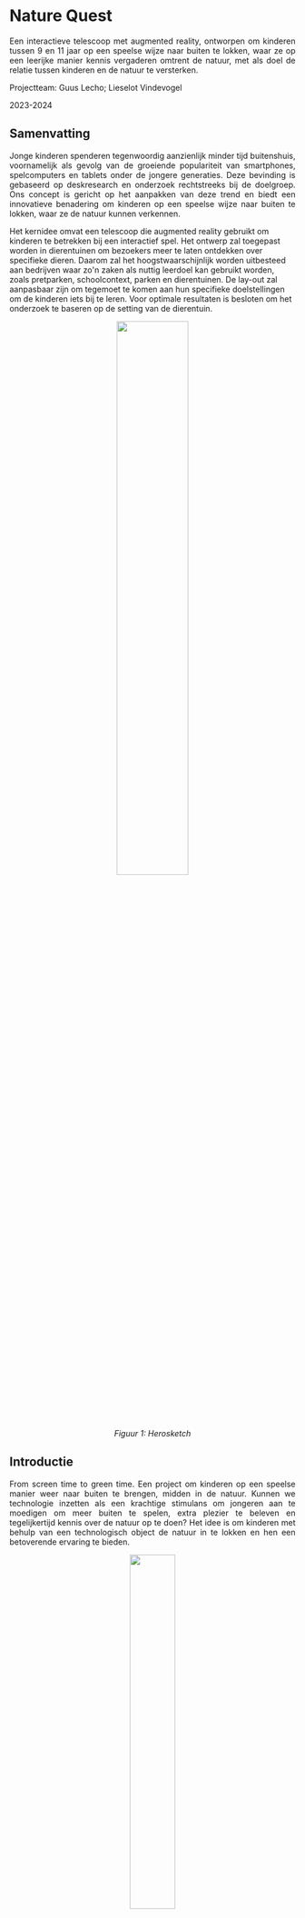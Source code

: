 # Nature Quest
<p align="justify">
Een interactieve telescoop met augmented reality, ontworpen om kinderen tussen 9 en 11 jaar op een speelse wijze naar buiten te lokken, waar ze op een leerijke manier kennis vergaderen omtrent de natuur, met als doel de relatie tussen kinderen en de natuur te versterken.  

Projectteam: Guus Lecho; Lieselot Vindevogel 

2023-2024

## Samenvatting
<p align="justify">
Jonge kinderen spenderen tegenwoordig aanzienlijk minder tijd buitenshuis, voornamelijk als gevolg van de groeiende populariteit van smartphones, spelcomputers en tablets onder de jongere generaties. Deze bevinding is gebaseerd op deskresearch en onderzoek rechtstreeks bij de doelgroep. Ons concept is gericht op het aanpakken van deze trend en biedt een innovatieve benadering om kinderen op een speelse wijze naar buiten te lokken, waar ze de natuur kunnen verkennen. 

Het kernidee omvat een telescoop die augmented reality gebruikt om kinderen te betrekken bij een interactief spel. Het ontwerp zal toegepast worden in dierentuinen om bezoekers meer te laten ontdekken over specifieke dieren. Daarom zal het hoogstwaarschijnlijk worden uitbesteed aan bedrijven waar zo'n zaken als nuttig leerdoel kan gebruikt worden, zoals pretparken, schoolcontext, parken en dierentuinen. De lay-out zal aanpasbaar zijn om tegemoet te komen aan hun specifieke doelstellingen om de kinderen iets bij te leren. Voor optimale resultaten is besloten om het onderzoek te baseren op de setting van de dierentuin.
<p align="middle">
<img src="https://github.com/lieselotvindevogel/images/blob/main/foto%204.png" width= "50%"/></br><em> Figuur 1: Herosketch </em>
</p>

## Introductie
<p align="justify">
From screen time to green time. Een project om kinderen op een speelse manier weer naar buiten te brengen, midden in de natuur. Kunnen we technologie inzetten als een krachtige stimulans om jongeren aan te moedigen om meer buiten te spelen, extra plezier te beleven en tegelijkertijd kennis over de natuur op te doen? Het idee is om kinderen met behulp van een technologisch object de natuur in te lokken en hen een betoverende ervaring te bieden. 
<p align="middle"><img src="https://github.com/lieselotvindevogel/images/blob/main/Afbeelding1.jpg" width= "40%"/></br><em>Figuur 2: (Children are playing outside less and less | Adventure+, z.d.)</em>
</p>
<p align="justify">
We richten ons specifiek op kinderen rond de leeftijd van 9 tot 11 jaar, omdat deze groep al voldoende bewustzijn heeft om zelf te ontdekken hoe ze met nieuwe technologieën kunnen omgaan. Het is van essentieel belang dat kinderen het object direct begrijpen en kunnen bedienen zodra ze het in handen krijgen. Ons doel is om kinderen op een interactieve wijze naar buiten te laten gaan, waarbij ze met behulp van technologie de wereld om hen heen kunnen verkennen. 
<p align="justify">
Met het finaal concept wordt er gestreefd om de natuur te verbinden met de digitale wereld op een manier die boeiend en educatief is voor kinderen. Door middel van een innovatief technologisch apparaat willen we niet alleen de barrière tussen scherm en natuur doorbreken, maar ook een positieve impuls geven aan de relatie tussen kinderen en hun natuurlijke omgeving. Het project streeft ernaar om buiten spelen aantrekkelijker te maken en tegelijkertijd een waardevolle en leerzame ervaring te bieden. 

## Methodologie
<p align="justify">
De methodes die gevolgd worden voor dit project zijn de triple diamond van Zendesk en het NPD proces van Roozenberg en Eekels toegepast op het proces. Het eerste semester gaat over de eerste twee keren convergeren en focust zich dus op de discover en define fase van het project. Het tweede semester gaat over het prototype verder uitwerken met verschillende iteratie, de development fase, het laatste deel van de triple diamond. De specifieke stappen die gemaakt zijn in de discover en define zijn dieper uitgewerkt aan de hang van het NPD process. In het tweede semester is het NPD proces van Roozenberg en Eekels minder niet gebruikt doordat de richtlijnen van de opdrachten goed samen vielen met de triple diamond. Dit alles is weergegeven in 1 groot schema in fig. 3.  
<p align="middle"><img src="https://github.com/lieselotvindevogel/images/blob/main/methodologie.jpg" width= "60%"/></br><em>Figuur 3: methodologie </em>
</p>
<p align="justify">
In de discovery fase lag de focus vooral op User-Centered Design. Hierbij werden zorgvuldig de behoeften en wensen van gebruikers onderzocht. Hiermee werd een gefundeerde “how might we” gevormd waarmee er in de volgende fase aan de slag wordt gegaan. Dit staat gelijk aan het doorlopen van fase 1-2-3 bij Roozenberg en Eekels. Fase 4 is het einde van de discovery fase. De eerste definitie van het probleem is herbekeken en tot een “how might we” gekomen. 
<p>
 
</p>
<blockquote>
“Hoe kunnen we schoolkinderen (6-11j) avontuur en ontdekking in de natuur laten beleven met behulp van een slim speelgoed?” 
</blockquote>
<p align="justify">
De discovery fase resulteerde in een probleem, dat vervolgens in de definition fase nader werd uitgewerkt. Uit deze verdieping is een concept met verschillende prototypes ontstaan, elk met een specifieke rol in ons proces. Om het eerste semester af te ronden, is er na een gebruikerstoetsing een definitieve vorm van het concept gekozen. In het tweede semester is er volop gewerkt aan de verdere ontwikkeling en verfijning van dit concept. Dit komt overeen met de development fase van de triple diamond. In deze fase zijn er verschillende iteratie ontwerpt en geëvalueerd met de gebruiker. 
<p align="justify">
Voor de evaluatie van verschillende prototypes tijdens interviews werd de benadering van Activity-Centered Design toegepast. Deze methode richtte zich op het observeren van gebruikershandelingen en hun interactie met de ontwerpen. Deze aanpak werd gekozen vanwege de uitdaging bij kinderen om expliciet te benoemen hoe ze met iets omgaan. Door te focussen op hun handelingen konden we een correcter beeld krijgen van hun ervaringen en meningen betreffende de prototypes.  
<p align="justify">
Na iedere fase van onderzoek en prototypes is er een grondige analyse gemaakt van de resultaten. Deze zijn terug te vinden in de OneDrive (Opdracht gebruiksgericht ontwerpen) ieder onder hun eigen fase. De bevindingen worden meegenomen in doorlopen van volgende fasen tot aan het eindconcept. Het eindconcept omvat alle bevindingen die gedurende het jaar zijn verzameld. Al deze bevindingen zijn samengevat in een tabel met requirements, deze tabel is terug te vinden op het einde van deze bundel. 
 
## Discovery
### Doelstellingen
<p align="justify">
Wat willen we juist bereiken in de discovery fase? Het doel is om te onderzoeken hoe kinderen omgaan met de natuur. Is het mogelijk om technologie als stimulans te gebruiken om kinderen meer op een speelse manier naar buiten te doen gaan? Hoeveel tijd brengen kinderen door binnen? We trekken het probleem open en kijken naar het brede aspect ervan. We willen inzichten verkrijgen over hoe kinderen de natuur nu ervaren. Hiernaast willen we ook te weten komen welk speelgoed kinderen momenteel het meest bezig houdt en waarom dit zo is. 

 ### Materiaal & methoden
 <p align="justify">
In deze fase was het essentieel om het probleem grondig te verkennen. Door middel van deskresearch en een focusgroep met betrekking tot het probleem hebben we een globaal overzicht verkregen van diverse inzichten. 

De deskresearch was een benchmark (n=7) van verschillende producten. 
<p align="justify">
Er wordt gesurft naar websites van grote, bekende speelgoedwinkels. De online catalogus wordt gefilterd op de gewenste leeftijd en vervolgens op populariteit. Uit de populairste verkochte items worden de producten gekozen (proberen om zo verschillend mogelijke categorieën te nemen). 
<p align="justify">
Er wordt gekeken naar wat het product zo populair maakt. Zijn er bepaalde features waardoor het product zo aantrekkelijk is voor de kinderen? Vervolgens wordt er gekeken welke van deze features mogelijk te gebruiken zijn voor een nieuw digitech product om buiten te spelen. Deze features worden gerangschikt naar haalbaarheid en nut voor het nieuwe product. De meest belangrijke bepalen de trends voor het product. 
 <p align="justify">
De focusgroep (n=11) wordt gehouden bij 11 kinderen met een leeftijd tussen 8 en 10 jaar. Het is een diepgaand groepsinterview waar op interactieve wijze getoetst wordt naar kinderen hun ervaring met natuur en ontdekking. 

Vertrekkende vanuit de volgende onderzoeksvragen werd het interview opgesteld: 

A. Wat vinden kinderen avontuurlijk, hoe willen zij de natuur ontdekken? 

B. Welk (buiten)speelgoed bestaat er al en wat is populair onder deze leeftijdscategorie? 

C. Wat houdt kinderen bezig in hun vrije tijd, voor welke momenten moet er een oplossing komen? 
<p align="justify">
De vragen waren een combinatie van brainstormoefeningen, actieve oefeningen (tekenen, avontuurtje gaan beleven) en statische vragen die gesteld werden. Uit de antwoorden worden gezamenlijke inzichten, thema’s, objecten gezocht. Deze terugkomende informatie duidt waar kinderen op dit moment mee bezig zijn en welke verbanden zij leggen met spel en natuur. 

 ### Resultaten
<p align="justify">
Het uitgebreid analyseren stelde ons in staat om uiteenlopende en waardevolle ideeën te genereren. Om deze gegevens effectief samen te voegen en een helder beeld te creëren, zijn verschillende methoden toege past. 
<p align="justify">
In de benchmark kwamen per speelgoed een aantal populaire features naar voren. Deze belangrijke features werden gecategoriseerd en gerangschikt, we bekwamen volgende lijst van belangrijke eigenschappen. 

1. Autonomie en zelfstandigheid 
2. Diverse opties 
3. Vooruitgang en ontgrendeling (alles verzamelen) 
4. Creativiteit en bouwen 
5. Actie 
6. Audiovisuele feedback 
7. Verbeelding en rollenspel 
8. Competitie 

De resultaten van de focusgroep zijn  
<p align="justify">
Kinderen komen met veel verschillende ideeën af over avontuur. Ze weten zeer duidelijk wat avontuurlijk is en er bestaat veel avontuur. We zien dit ook terugkomen in creativiteit. Namelijk, ze hebben veel verschillende ideeën om voorwerpen te gebruiken. 
Bij de brainstorm over de natuur bekijken ze het begrip al zeer breed. Ze weten zeer goed wat alle facetten van de natuur zijn. 
Als al het voorgaande gecombineerd wordt met het erop uit trekken, is te zien dat kinderen altijd wel iets van avontuur kunnen verzinnen. Ze hebben heel veel ideeën en meer dan voldoende creativiteit om op pad te gaan en met verhalen terug te komen. 
Bij het favoriete speelgoed komen veel van deze avonturen terug maar dan digitaal op een scherm. Er wordt gekozen voor een scherm binnen uit gemakzucht omdat ze dan niets meer moeten maken en direct kunnen beginnen spelen. 
Inhoudelijk komen enkele thema’s een paar keer terug: Survival (hut bouwen, beschermen, overleven,… ); Bouwen (Minecraft, kampen, ...); Op toch gaan (kamperen, rechtdoortocht, andere werelden,...) 

De resultaten van de deskresearch en de focusgroep zijn vervat in enkele rapporten die terug te vinden zijn in volgende mapje [discovery](https://ugentbe-my.sharepoint.com/:f:/g/personal/guus_lecho_ugent_be/EmB7dOgy2bxIj7EZAW5QhpEBqS87obiWapYT5C1aDM4AlQ?e=JEem2P).


### Conclusies & implicaties
<p align="justify">
De implicaties van de benchmark voor het design zijn dat de terugkomende features zeker moeten geïntegreerd worden in het concept. Het zal waarschijnlijk niet mogelijk zijn om alle punten toe te passen in één concept, aangezien deze van verschillende categorieën speelgoed komen. Het zal toch aangeraden zijn om er zoveel als mogelijk rekening mee te houden. 
Kinderen tussen 8 en 10 jaar hebben een intrinsieke behoefte aan avontuur en exploratie. Ze zijn buitengewoon creatief in hun benadering van avontuur, waarbij ze diverse elementen van de natuur integreren in hun spel. De connectie en de verbinding naar de natuur is dus reeds aanwezig. Dit is ook de reden waarom er voor deze leeftijd is gekozen.
Uit hun favoriete speelgoedkeuzes blijkt dat digitale speelervaringen populair zijn. Toch hebben kinderen een verlangen naar fysieke interactie in de natuur. Dit suggereert een mogelijkheid om technologie te gebruiken om hen naar buiten te brengen en hun ervaringen te verrijken. 
De finale “how might we” die bekomen wordt is de volgende:  

"Hoe kunnen we schoolkinderen (6-11j) avontuur en ontdekking in de natuur laten beleven met behulp van een slim speelgoed?"

Deze vraag gaan we proberen oplossen met het concept dat in de definition fase bepaald wordt. 

 

## Definition
### Doelstellingen
<p align="justify">
In de definition fase wordt er gestreefd om binnen een korte periode een uiterst helder beeld te ontwikkelen van het concept. Door middel van het creëren en evalueren van diverse prototypes, evenals het voeren van doelgerichte interviews, beogen we een diepgaand inzicht te verkrijgen. Het doel is om aan het einde van deze fase een goed doordacht concept te hebben, waarop we in het tweede semester kunnen voortbouwen. De basisvorm van het concept zal tegen die tijd vast liggen, waardoor de focus in het tweede semester met name zal liggen op de technologische kant. 

 ### Materiaal & methoden
 <p align="justify">
De vorm van het product is onderzocht geweest aan de hand van twee waves van prototypes. Per wave zijn drie verschillende varianten van het product gemaakt. Deze varianten gaven ons na gebruiker interviews, inzichten die ons verder konden helpen met de beslissing over de functionele vorm van het product. 
<p align="justify">
Wave 1 prototypes: test de algemene vorm van het product. (n=3) 
Materiaal: 
<p align="middle"><img src="https://github.com/lieselotvindevogel/images/blob/main/Afbeelding4.png" width= "60%"/></br><em>Figuur 4: prototypes wave 1 </em>
</p>
<p align="justify">
Methode: 
Aan de hand van deze drie objecten wordt een gebruikers interview opgesteld om antwoord te krijgen op volgende onderzoeksvraag:
Welke vorm van het speelgoed werkt het beste?
-	Kinderen moeten direct begrijpen hoe ze het moeten gebruiken
-	Het moet leuk zijn om te gebruiken
-	Grootte (lompheid): is er plaats voor elektronica maar kunnen de kinderen het dan nog gebruiken
-	Interactie met het voorwerp: interesseert het kinderen wel dat de telescoop uitgeschoven kan worden
<p align="justify">
De gebruiker krijgt alle drie de versies te zien. Hij moet vervolgens een korte simulatie doorlopen met elke versie. De geïnterviewde kan dus zeer goed kiezen en vergelijken welke versie van het object hij het beste vindt.
Wave 2 prototypes: kijkt naar de interactie met het product en hoe de gebruiker het scherm zal bedienen. (n=3)
Materiaal:
<p align="middle"><img src="https://github.com/lieselotvindevogel/images/blob/main/Afbeelding1.png" width= "60%"/></br><em> Figuur 5: prototype wave 2 </em>
</p>
<p align="justify">
Methode:
Aan de hand van deze drie objecten wordt een gebruikers interview opgesteld om antwoord te krijgen op volgende onderzoeksvragen:
Welke positie van de knoppen zorgt voor de makkelijkste interactie?
Welke variant van knoppen levert het hoogste gebruiksgemak en hoe moeten deze knoppen er dan uitzien?
Bij deze wave krijgt de gebruiker telkens maar één versie van de prototypes te zien. We willen een diepere connectie met de gebruiker en het voorwerp. We willen geen oppervlakkige vergelijking tussen de verschillende opties maar we willen begrijpen waarom een bepaalde versie goed of slecht is zodat deze goede of slechte eigenschappen ook bekeken kunnen worden in de andere versies.

### Resultaten

<ul>De resultaten van wave 1 zijn:
 
 <li>Gebruiker 1: Telescoop > vergrootglas > verrekijker</li>
 <li>Gebruiker 2: Verrekijker > telescoop > vergrootglas</li>
 <li>Gebruiker 3: Telescoop > verrekijker > vergrootglas</li>
</ul>
De volgorde van de vorm waren voor iedere gebruiker anders.
<p align="middle"><img src="https://github.com/lieselotvindevogel/UCD_SEM1/blob/main/IMG_20240121_163212%20(1).jpg" width= "30%"/></br><em> Figuur 6: gebruiker wave 1</em>
</p>
<p align="justify">
Over het algemeen tonen de conclusies aan dat de telescoop, ondanks enkele kwaliteitsproblemen met het schuifmechanisme, als het meest favorabele prototype wordt beschouwd vanwege de sterke visuele herkenning en de associatie met avontuurlijke verhalen. De verrekijker wordt ook positief beoordeeld, vooral vanwege de bekendheid ervan thuis en de goede passing op het gezicht. Het vergrootglas wordt als minder interessant beschouwd, voornamelijk omdat het als te eenvoudig en niet speels genoeg wordt ervaren. Over het algemeen benadrukken de conclusies het belang van herkenning, speelsheid en goede kwaliteit bij het ontwikkelen van een succesvol eindproduct.
Bij de telescoop verstaan de kinderen rapper hoe ze met het voorwerp moeten omgaan. Dit kan ook liggen aan enige herkenning met het voorwerp, maar ook omdat het iets is wat eenvoudig te gebruiken valt. Het interesseert de kinderen zeker en vast dat de telescoop kan uitschuiven. Over het uitschuiven moet nog praktisch nagedacht worden omdat dit niet eenvoudig te realiseren valt met de elektronica die erin zal verwerkt moeten worden.
</p>
<p align="middle"><img src="https://github.com/lieselotvindevogel/images/blob/main/Afbeelding2.jpg" width= "30%"/></br><em> Figuur 7: gebruiker wave 1</em>
</p>
<p align="justify">
De resultaten van wave 2 zijn:
De versie met de knoppen vooraan gaf de beste ervaring. Door de knoppen vanachter botste de gebruiker met zijn mouw tegen het gezicht. De variant van knoppen vooraan is minder duidelijk te kiezen. Wel zijn er enkele designfeatures waar rekening mee gehouden kan worden om tot een derde finale variant van knoppen te komen.
<p align="justify">
De knoppen zouden best iets groter zijn, zodat er minder gekeken moet worden en dat er minder vaak twee knoppen tegelijk ingedrukt worden.
De knoppen moeten meer intuïtief zijn en feedback geven zodat de kinderen niet moeten kijken op welke knop ze duwen maar dat ze het kunnen voelen. Iets minder knoppen kunnen hier ook bij helpen.
Het design moet ook zowel voor rechtshandigen als voor linkshandigen werken.
<p align="middle"><img src="https://github.com/lieselotvindevogel/images/blob/main/Afbeelding3.jpg" width= "30%"/></br><em> Figuur 8: gebruiker wave 2</em>
</p>

De resultaten van de interviews zijn vervat in enkele rapporten die terug te vinden zijn in volgende mapje [definition](https://ugentbe-my.sharepoint.com/:f:/g/personal/guus_lecho_ugent_be/EhM6lTMHFRVAvtqnNgkCbIIBnUWxCHP-qRoDDM2QlJ6DZQ?e=enKGHK).

### Conclusies & implicaties
<p align="justify">
Dit onderzoek heeft geleid tot het identificeren van de richting waarin verder zal gegaan worden met het concept. 
Wave 1 heeft de vorm van het object definitief vastgelegd op een telescoop. Dit was het meest favoriete object. Er zijn ook enkele belangrijke aspecten die bij het eindproduct aanwezig moeten zijn, namelijk: herkenning, speelsheid en goede kwaliteit.
Bij wave 2 kon er dan verder getest worden op de telescoop. De implicatie van deze wave op het design is dat de knoppen vooraan op het speelgoed moeten zitten. De variant van knoppen ligt niet vast door dit onderzoek. In het tweede semester zullen deze nog verder bestudeerd moeten worden en zeker ook in combinatie met de uitwerking van het display en spel. Er zijn wel enkele vereisten voor de knoppen bevonden waar wel rekening mee moet gehouden worden in verdere prototypes.
De bekomen bevindingen zijn een leidraad voor het vervolg van het project, waarbij het doel is om het gekozen concept verder te verfijnen en ontwikkelen op technologisch vlak.

 ## Development 1 : The Body
### Doelstellingen
<p align="justify">
 Op basis van antropometrische data worden enkele fysische eigenschappen van de telescoop gecontroleerd en afgetoetst. De belangrijkste eigenschappen die hier gecontroleerd worden zijn de maximale dikte van de grootste buis en de maximale totale lengte van de telescoop. Om de technologie later te integreren in het product is een zo dik mogelijke buis en een zo lang mogelijke telescoop preferabel omdat er dan zoveel mogelijk interne plaats is. De afmetingen kunnen echter niet oneindig groot gekozen worden. Deze moeten op maat zijn van het uiteindelijke doelpubliek. Deze development geeft dus als resultaat de afmetingen van het uiteindelijke product.

 ### Materiaal & methoden
 <p align="justify">
Het gekozen design type, "Design for the small" (P5), is een bewuste en doordachte beslissing geweest. Dit ontwerpprincipe benadrukt het belang van het richten op de kleinste gebruiker, waardoor het ontwerp niet alleen geschikt is voor kinderen met een kleinere gestalte, maar ook voor grotere kinderen. Door te beginnen met het ontwerpen voor de kleinste persoon wordt gegarandeerd dat het product voor een breed scala aan gebruikers geschikt zal zijn. 
Als eerste wordt de voorkeur van diameter van de buis bepaald. Met behulp van deze diameter wordt dan de totale lengte van de telescoop gecontroleerd.

#### Diameter eerste buis (n=3)
<p align="justify">
Uit de antropometrische data komt dat voor P5 een buisdiameter van 54mm nodig zou zijn. Drie diameters van standaardbuizen die rond deze diameter liggen worden getest. Zo zijn de diameters 40mm, 50mm en 74mm. Zoals in figuur 9 te zien.

<p align="middle"><img src="https://github.com/lieselotvindevogel/images/blob/main/materiaal%20-%20test%201.jpg" width= "50%"/></br><em> Figuur 9: testmateriaal </em></p>
<p align="justify">
De gebruikers krijgen een korte uitleg van het spel en het voorwerp. Ze krijgen vervolgens alle drie de diameters om vast te nemen. Er wordt hun gevraagd naar welke diameter ze het beste kunnen vasthouden en welke het meeste gebruiksgemak en comfort geeft. Elke gebruiker moet interageren met alle verschillende diameters. Zo kan de respondent goed vergelijken tussen de verschillende stukken en aantonen waarom die voor het ene kiest en niet voor het andere.

 #### Totale lengte telescoop (n=3)
 <p align="justify">
De data voor de lengte van de arm geeft voor P5 een lengte van 504mm. Er wordt een buis voorzien die langer is dan deze lengte. Zo kunnen de gebruikers de buis minder ver of net verder dan 504 schuiven.

 <p align="middle"><img src="https://github.com/lieselotvindevogel/images/blob/main/testpersoon%202-%20lengte.jpg" width= "50%"/></br><em> Figuur 10: test totale lengte </em></p>
 <p align="justify">
 De gekozen buis uit het eerste deel wordt vervolgens op het lange stuk buis gestoken. Zoals op figuur 10 te zien is. De gebruikers worden vervolgens gevraagd om de buis een paar keer naar voor en naar achter te schuiven en vervolgens om de buis te schuiven tot de locatie tot waar het comfortabel aanvoelt. Deze afstand wordt aangeduid op de buis en wordt opgenomen.
  
Het volledige protocol is te vinden via volgende link: [Protocol development 1](https://ugentbe-my.sharepoint.com/:w:/g/personal/guus_lecho_ugent_be/EZeUeyl1f-5Ij6RfCyWWGyYBc1mDRPKKcv3YyqOjGo0wqA?e=F26V6i).
 
### Resultaten
#### Diameter eerste buis
<p align="justify">
Testpersoon 1 vindt de 2e afmeting van de buis het beste. De 1e voelt te groot aan en de 3e is dan weer te klein. De 2e ligt perfect in de hand.
<p align="justify">
Testpersoon 2 verkiest ook de 2e tegenover de andere diameters. Toen de 3e buis werd voorgesteld was er geen twijfel meer dat hij de 2e het beste vindt. Toen er naar de reden werd gevraagd was het antwoord direct dat de 1e buis te groot was voor zijn hand en de 3e dan weer te klein.
<p align="justify">
Testpersoon 3 verkiest de 1e grote buis tegenover de andere diameters. Dit kan te verklaren zijn doordat testpersoon 3 haar handen groter was dan de andere testpersonen. Het kan ook te verklaren zijn omdat ze al 11 was en de andere testpersonen 9/10 jaar oud. De tweede vond de testpersoon ook goed, maar toch ging de voorkeur naar 1. De derde was te klein, dit is zelf ook gecapteerd geweest tijdens het interview.

 #### Totale lengte telescoop
Voor de eerste persoon maakte het niet veel uit, maar uiteindelijk heeft hij toch een antwoord gegeven. De totale lengte van de schuifbuis vond hij goed genoeg. 
<p align="middle"><img src="https://github.com/lieselotvindevogel/images/blob/main/testpersoon%201%20-%20lengte.jpg" width= "50%"/></br><em> Figuur 10: totale lengte persoon 1 </em></p>
De tweede persoon wilde zelf nog langer gaan dan de normale buis. (zie onderstaande foto)
<p align="middle"><img src="https://github.com/lieselotvindevogel/images/blob/main/testpersoon%202-%20lengte.jpg" width= "50%"/></br><em> Figuur 11: totale lengte persoon 2 </em></p>
De derde persoon vindt de lengte van de stok goed genoeg. De testpersoon verschoof de buis tot aan de stop en vond dit perfect. 
<p align="middle"><img src="https://github.com/lieselotvindevogel/images/blob/main/testpersoon3%20-%20lengte.jpeg" width= "50%"/></br><em> Figuur 12: totale lengte persoon 3 </em></p>
<p align="justify">
Deze test was niet eenvoudig te bepalen want voor de kinderen doet de lengte er niet echt toe. Ze vonden het allemaal goed wat er gedaan werd.

Het volledige rapport is te vinden via volgende link: [Rapport development 1](https://ugentbe-my.sharepoint.com/:w:/g/personal/guus_lecho_ugent_be/EXGRewh3i4lKsPRrRqzr-GIBd-kwIrw7r99lA7hs726Zgw?e=LNdLLp) 

 ### Conclusies & implicaties
 <p align="justify">
De conclusie van deze development is dat de eerste buis een maximale diameter van 50mm kan hebben. De totale lengte van de telescoop mag maximaal 500mm zijn. Met deze afmetingen blijft het voorwerp comfortabel voor de gebruikers.



## Development 2 : The Mind 
### Doelstellingen
<p align="justify">
Deze deeldevelopment focust zich op de usability en de user experience. In deze fase wordt er een eerste versie van het spel gemaakt en wordt dit voor een eerste keer getest op gebruikers. Als eerste wordt het product bij experts getest. Vervolgens vindt er een aanpassing plaats en worden er usability testen gedaan bij het doelpubliek. Het doel van deze fase is het spel en de interacties met het voorwerp om het spel te kunnen spelen te evalueren. De interactie met de telescoop en het spel zullen enkele design criteria met zich meebrengen om zowel het spel zelf als het object mee te verbeteren.

### Materiaal & methoden
<p align="justify">
Deze development bestaat uit twee delen. Als eerste een expert evaluation bij medestudenten en vervolgens usability testen bij het doelpubliek.

#### Expert evaluation (n=2)
<p align="justify">
Aan de hand van de heuristieken van Nielsen zijn er enkele criteria waar de experten zullen naar kijken bij het testen van het prototype. Uit de heuristieken is er gekozen geweest voor volgende aandachtspunten.
<ul>
 <li>Error preventie</li>
 <li>Herkenning in plaats van herinnering</li>
 <li>Flexibiliteit en efficiëntie in gebruik</li>
 <li>Eenvoudige iconen/ handeling</li>
 <li>Esthetisch en minimalistisch design</li>
</ul>
<p align="justify">
Deze criteria worden beoordeeld en genoteerd. Vervolgens kunnen deze omgezet worden in design requirements. Tijdens de test wordt er ook geobserveerd wat de gebruikers met het object doen en hoe ze het spel spelen.
<p align="justify">
De experten krijgen eerst een korte uitleg van het spel. Vervolgens spelen zij het spel. Dit gebeurt via een smartphone die op het einde van de telescoop het scherm simuleert dat in latere versies verwerkt zal zijn in de telescoop zelf. Op het scherm komt een eertse versie van het spel die gemaakt is in Protopie. Omdat er geen logica en electronica in dit prototype aanwezig is wordt de Wizard of Oz techniek toegepast. Respondenten voeren de interactie met het prototype uit maar de interviewer stuurt met de controller op een apart scherm de applicatie aan. Figuur 13 toont het prototype waarop deze test uitgevoerd is.

///// foto 13 van prototype /////
///// foto 14 van prototype /////

<p align="justify">
Figuur 14 toont de gsmhouder waarmee een scherm gegenereerd wordt.
Tussen de twee testen met de verschillende experts is het design van de protopie reeds aangepast om nog betere optimalisatie toe te laten.

#### Usability testen (n=2)
<p align="justify">
De usability testen worden uitgevoerd bij twee proefpersonen van het doelpubliek. Enkele usability goals zijn opgesteld en deze worden afgetoetst bij deze gebruikers. Dit is ook de eerste keer dat een gebruiker van het doelpubliek het spel zal spelen en dus zijn ook de reacties tijdens het spelen zeer belangrijk. 
De proefpersonen krijgen een korte uitleg van het spel. Vervolgens spelen ze het spel, met behulp van de WoZ techniek. Na het spelen van het spel is er een gesprek om te vragen wat ze ervan vonden. De antwoorden op de vragen worden genoteerd en verwerkt tot design requirements. 

##### Usability goals
<p align="justify">
<ul>
 <li>Het uitschuiven om het spel aan te zetten moet zonder uitleg logisch zijn</li>
 <li>De speler begrijpt dat hij vooraan moet knijpen om te interageren met het spel (met de uitleg die gegeven is)</li>
 <li>Het draaien aan de telescoop om in en uit te zoomen lukt en voelt natuurlijk aan</li>
 <li>De speler kan het spel volgen en begrijpt telkens wat hij moet doen zonder bijkomende uitleg</li>
 <li>Het verschil tussen de interactie van lang en kort knijpen wordt duidelijk en heeft geen verdere uitleg nodig (uiteindelijke doel, er moet op het einde van het spel niet altijd meer gezegd worden wanneer er lang geknepen moet worden en wanneer kort)</li>
 <li>De gebruiker kijkt echt door de telescoop en gebruikt het echt om mee rond te kijken door de ruimte (hij/zei kijkt niet gewoon rond en dan door de telescoop maar kijkt de hele tijd door de telescoop zelf)</li>
</ul>

Het volledige protocol is te vinden via volgende link: [Protocol development 2](https://ugentbe-my.sharepoint.com/:w:/g/personal/guus_lecho_ugent_be/EbLS7eyIyCVJgyqAJpTK9MQBhUPuMMKVQ3SPZoPrF560Tw?e=2HB8Mu)

### Resultaten
#### Expert evaluation
<p align="justify">
De eerste testpersoon kreeg de eerste versie van de protopie te zien. Figuur 15 toont het ingevulde figma bestand met de heuristieken van Nielssen.

//// figuur 15 ////

<p align="justify">
De tweede persoon kreeg dan al een tweede versie van de protopie applicatie te zien. Deze was al aangepast met enkele dingen die de eerste persoon had gezegd. Figuur 16 toont haar ingevuld figma bestand met de evaluatie voor deze versie en de interactie.

/// figuur 16 ////
<p align="justify">
Deze aandachtspunten zijn allemaal vertaald naar design requirements.

#### Usability testen
<p align="justify">
De preofpersonen gaven nuttige antwoorden op de vragen die gesteld zijn om de usability goals te testen. Deze antwoorden werden vervolgens ook vertaald naar design requirements.
Enkele voorbeelden van antwoorden.
“Ja, het was makkelijk om te begrijpen wat ik moest doen. De opdrachten kwamen op het scherm.”
“Kort knijpen was om het dier te zien te krijgen en lang knijpen was altijd als ik iets wou scannen.”
“Wat ik moeilijk vond, was soms de opdrachten heel snel achter elkaar kwamen, dan moest ik goed opletten.”

//// figuur 17 persoon met prototype ////

Het volledige rapport is te vinden via volgende link: [Rapport development 2](https://ugentbe-my.sharepoint.com/:w:/g/personal/guus_lecho_ugent_be/EcQ3tQcofmlDhvAmm6FE2CsBpbVfpBuwv3tyJWx7hR2olQ?e=AoFtCH)

### Conclusies & implicaties
<p align="justify">
Deze development heeft veel inzichten met zich meegebracht. Deze inzichten kunnne gebruikt worden om de interacties met de telescoop te verbeteren en om het spel zelf te verbeteren. De protopie, wat het spel moet voorstellen, is al een paar keer geupdatet en kan nog verder aangepast worden. De inzichten werden vertaald naar volgende design requirements.


| Requirement                                                                                                        |
|:------------------------------------------------------------------------------------------------------------------|
| Het object moet vlot bewegen, bij het in en uitschuiven en het draaien mag het niet te stroef zijn zodat dit niet lukt. |
| Een korte uitleg zodat er rap naar het spel gegaan kan worden (al spelend uitleg geven) => Er mag geen lange uitleg nodig zijn. |
| Inzoomen moet een goede respons geven, instant zijn.                                                              |
| Extra feedback tijdens het draaien en inzoomen (trilling/geluid/…).                                                |
| De afstand van het scherm tot het oog goed bepalen, zorgen dat het scherm groot genoeg zichtbaar is en dat het leesbaar is (mogelijks lenzen toevoegen). Zorgen dat het ook voor iedereen zichtbaar is (mensen met bril). |
| Een gate maken bij elk scherm/tekst. Gebruikers moeten eerst een handeling doen voor dat het scherm weg gaat. Anders bestaat de kans dat ze het gemist hebben. |
| De knop moet visueel en ook tactiel duidelijk te herkennen zijn => de knop moet ook effectief werken.              |
| De tekst met de instructie moet pas verdwijnen na een handeling, niet vanzelf.                                     |
| Iets meer interactie voorzien (knijpen + draaien tegelijk) of meer dan enkel visuele feedback.                     |
| Lang knijpen goed timen zodat dit niet te lang duurt.                                                             |
| Esthetisch: het is een spel voor kinderen dus leuke, speelse graphics en kleuren.                                  |
| Uitleg over de interacties aan de start geven, niet pas vlak voor ze nodig zijn (soort van tutorial).              |
| De telescoop mag niet te gemakkelijk terug naar binnen schuiven, als ze uitgeschoven is moet ze in deze staat blijven staan. |
| De knop moet visueel en ook tactiel duidelijk te herkennen zijn.                                                  |
| Variant voor andere talen.                                                                                        |
| Feedback tijdens en na het knijpen, niet enkel visuele feedback.                                                  |
| Object moet sterk gemaakt zijn, het mag niet aanvoelen alsof het kapot kan gaan. Kinderen moeten het gevoel hebben dat ze er mee kunnen doen wat ze willen en moeten doen. |


## Development 3 : The Senses 
### Doelstellingen
### Materiaal & methoden
### Resultaten
### Conclusies & implicaties

#### Analyse 
Het concept is geanalyseerd met een hiërarchische taakanalyse waarin de interactieopties in kaart zijn gebracht. Deze analyse beschrijft stap voor stap hoe het product wordt gebruikt, van begin tot eind. Elke interactie is gekoppeld aan een specifieke interactie. Deze mapping was essentieel om de juiste interacties effectief te kunnen testen. De analyse, inclusief de interacties, is weergegeven in onderstaande figuur. Bij iedere interactie is nagedacht naar de verschillende mogelijkheden. Voor de testen is er gekozen om gebruikt te maken van geluid, trillingen en visuele weergave. Deze interacties zijn ieder op zijn manier toegevoegd aan het prototype. Uit de testen is gekomen of dit een meerwaarde was om te testen of niet.  
<img src="https://github.com/lieselotvindevogel/images/blob/main/hi%C3%ABrarchische%20taakanalyse.png" width= "95%"/></br><em> Figuur 13: hiërarchische taakanalyse </em>



#### Usability test
Het prototype is zo aangepast geweest dat er mogelijkheid was tot enkele interacties. Dit is gerealiseerd met behulp van enkele teststukken en met behulp van een aangepast prototopie. Om het draaigeluid te creëren is er gebruik gemaakt van een ratel. Dit wordt weergegeven in fig. 14. Om het knijpgevoel te maken is er een stuk uit de laatste buis van de telescoop gesneden en vervangen door een siliconen stuk (fig.15). In het ontwerp van protopie zijn er enkele overgangsgeluiden toegevoegd. Met behulp van de usability test wordt getest of deze toevoegingen een meerwaarde zijn. 

##### Materiaal
[protopie]https://cloud.protopie.io/p/89a8882400aad513e4fef9ea?ui=true&scaleToFit=true&enableHotspotHints=true&cursorType=touch&mockup=true&bgColor=%23F5F5F5&bgImage=undefined&playSpeed=1&handoff=true 
Telescoop: 
## Design requirements 
Bij al de bekomen resultaten is ook gekeken naar hun effect op de design requirements. Hieruit is er een tabel met de voorlopige design requirements gekomen.

|Cognitieve requirements|
|:---|
|Het product moet activiteiten bevatten die de besluitvorming en probleemoplossende vaardigheden van kinderen bevorderen.|
|Het product moet educatieve inhoud bevatten die aansluit bij de leerdoelen voor de leeftijdsgroep van de kinderen.|
|Het product moet activiteiten bevatten die creativiteit stimuleren.|
|Op een innovatieve manier moeten de kinderen iets leren.|
|Aan de hand van hun eigen verbeelding moeten de kinderen het spel spelen.|


||Fysieke requirements|
|:---:|:---|
|Antropometrisch|Het product moet een ergonomisch ontwerp hebben om comfortabel te gebruiken zijn.|
||Het gewicht van het product mag niet te zwaar aanvoelen voor lang gebruik.|
||Het product moet alle technische componenten intern bevatten om een gestroomlijnd ontwerp te behouden.|
|Interactie|Het product moet fysieke knoppen hebben voor navigatie en interactie.|
||De verzamelde gegevens moeten worden bijgehouden op aparte app.|
||Het product moet intuïtief en gemakkelijk te begrijpen zijn, zodat het kind direct weet hoe het te gebruiken zonder complexe instructies.| 
||De interface moet eenvoudig en duidelijk zijn, waardoor het gebruik van het product direct en moeiteloos is voor het kind.|
||Er moet mogelijkheid zijn voor fysieke verandering en interactie met het product.|

## Vervolg/verdere verloop
In eerste instantie is het product verder ontwikkeld met Protopie. Dit is een goedkope manier om de eerste interactie met het scherm en het spel te simuleren. Door middel van wizard of oz simulatie kunnen we met een tweede scherm het scherm binnen het product aansturen. In het prototype was het niet nodig om arduino toe te voegen, maar in het mate van mogelijk is dit toch toegepast.


## Kritische reflectie
Het eerste semester is succesvol verlopen, met enkele onverwachte uitdagingen die desondanks vakkundig zijn aangepakt. Over het geheel genomen zijn de doelen voor dit semester volledig gerealiseerd. Aan het einde van deze periode hebben we nu een solide prototype, dat als fundament zal dienen voor verdere ontwikkeling in het komende semester. Bij nadere beschouwing van de tijdslijn valt op dat we een stevige basis hebben gelegd met het huidige prototype, waarop we in het volgende semester uitgebreide iteraties zullen toepassen om het verder te verfijnen en verbeteren.
Het vinden van een oplossing voor het scherm blijft echter een aanzienlijke uitdaging. Deze uitdaging zal een van de meest veeleisende zijn die we in het volgende semester zullen aangaan. Door tijdsgebrek is dit nog niet behandeld geweest. Niet alleen door tijdsgebrek, maar ook omdat een zeer moeilijke opgave is dit nog niet gerealiseerd.
De focusgroep en een paar van de interviews zijn uitgevoerd op de Chiro. Doordat deze omgeving zeer speels is kwamen er telkens vlot vrij veel creatieve, open antwoorden. Het was echter vaak moeilijk om diepgaande, serieuze antwoorden te bekomen. De omgeving, tijd en sfeer die er hing tijdens de onderzoeken was niet altijd even productief voor het eindproduct. Het was natuurlijk ook onze eerste keer dat we een interview uitvoerden bij kinderen en we hebben veel geleerd maar er valt ook nog veel te verbeteren.
Doordat de interviews telkens op de Chiro zijn uitgevoerd is de steekproef vrij gebased. De kinderen komen allemaal uit dezelfde regio, hebben dezelfde hobby en zijn allemaal bevriend. Dit zou als gevolg kunnen hebben dat het resultaat niet representatief is voor de volledige populatie van kinderen die we willen bereiken met ons product. Voor representatievere antwoorden te bekomen zouden we de demografie van de respondenten wat beter moeten spreiden.



## Bronnen
1: Children are playing outside less and less | Adventure+. (z.d.). https://adventureplus.net.au/blog/children-are-playing-outside-less-and-less

2: The Zendesk triple diamond. Mike Chen. (z.d.). https://medium.com/zendesk-creative-blog/the-zendesk-triple-diamond-process-fd857a11c179


## Bijlagen

Link naar de eerste protopie applicatie: 
Link naar de tweede protopie applicatie:
